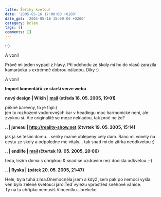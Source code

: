 ```yaml
---
title: Šeříky kvetou!
date: '2005-05-16 17:00:00 +0200'
date_gmt: '2005-05-16 15:00:00 +0200'
category: kolem
tags: []
comments: []
---
```

<p>:-)</p>
<p>A voní!</p>
<p>Právě mi jeden vypadl z hlavy. Při odchodu ze školy mi ho do vlasů zarazila
kamarádka s extrémně dobrou náladou. Díky :)</p>
<p>A voní!</p>
<div class="import-komentaru">
<p><strong>Import komentářů ze starší verze webu</strong></p>
<div class="comment">
<p style="font-weight:bold"><span class="compredmet">nový design</span> | <span class="comname">Wikih</span> |  <a href="mailto:ondrejmaca@centrum.cz">mail</a>  <a href=""></a> (středa&nbsp;18.&nbsp;05.&nbsp;2005,&nbsp;19:01)</p>
<p>pěkně barevný, to je fajn:) <br> jen to rozhození vodorovných čar v headingu moc harmonické není, ale zvyknu si. Ale originalitě se meze nekladou, tak proč ne že? </p>
</div>
<div class="comment">
<p style="font-weight:bold"><span class="compredmet">..</span> | <span class="comname">juneau</span> |  <a href="http://reality-show.net">http://reality-show.net</a> (čtvrtek&nbsp;19.&nbsp;05.&nbsp;2005,&nbsp;15:14)</p>
<p>jak ja se tesim domu... seriky mame oblepeny cely dum. Rano mi vonely na cestu ze skoly a odpoledne me vitaly... tak snad mi do zitrka neodkvetou :) </p>
</div>
<div class="comment">
<p style="font-weight:bold"><span class="compredmet">..</span> | <span class="comname">endlife</span> |  <a href="mailto:jan.martinek@post.cz">mail</a> (čtvrtek&nbsp;19.&nbsp;05.&nbsp;2005,&nbsp;20:06)</p>
<p>teda, lezim doma s chripkou &amp; snad se uzdravim nez docista odkvetou ;-) </p>
</div>
<div class="comment">
<p style="font-weight:bold"><span class="compredmet">..</span> | <span class="comname">Ryska</span> | (pátek&nbsp;20.&nbsp;05.&nbsp;2005,&nbsp;21:47)</p>
<p>Hele, byla tuhá zima.Onemocněla jsem a když jsem pak po nemoci vyšla ven bylo zelené kvetoucí jaro.Teď vylezu vprostřed sněhové vánice.  <br> Ty na tu chřipku nemusíš Vincentku...brekeke </p>
</div>
</div>
